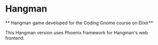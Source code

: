 # Hangman

** Hangman game developed for the Coding Gnome course on Elixir**

This Hangman version uses Phoenix framework for Hangman's web frontend.
